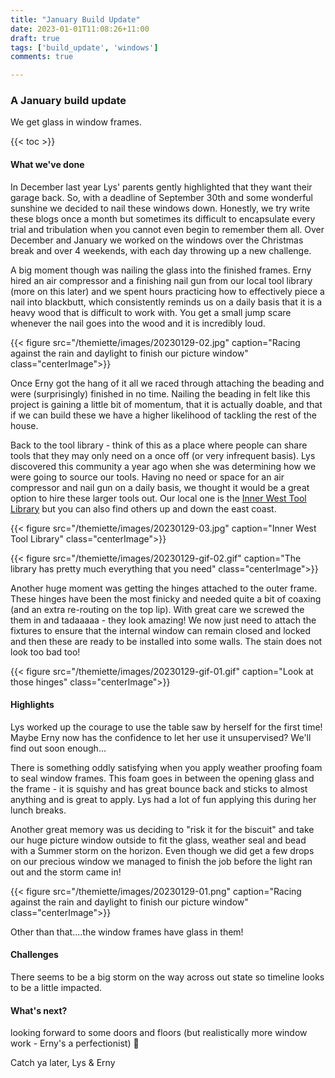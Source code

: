 ```yaml
---
title: "January Build Update"
date: 2023-01-01T11:08:26+11:00
draft: true
tags: ['build_update', 'windows']
comments: true

---
```

### A January build update
We get glass in window frames.

{{< toc >}}

#### What we've done
In December last year Lys' parents gently highlighted that they want their garage back. So, with a deadline of September 30th and some wonderful sunshine we decided to nail these windows down. Honestly, we try write these blogs once a month but sometimes its difficult to encapsulate every trial and tribulation when you cannot even begin to remember them all. Over December and January we worked on the windows over the Christmas break and over 4 weekends, with each day throwing up a new challenge. 

A big moment though was nailing the glass into the finished frames. Erny hired an air compressor and a finishing nail gun from our local tool library (more on this later) and we spent hours practicing how to effectively piece a nail into blackbutt, which consistently reminds us on a daily basis that it is a heavy wood that is difficult to work with. You get a small jump scare whenever the nail goes into the wood and it is incredibly loud. 

{{< figure src="/themiette/images/20230129-02.jpg" caption="Racing against the rain and daylight to finish our picture window" class="centerImage">}}

Once Erny got the hang of it all we raced through attaching the beading and were (surprisingly) finished in no time. Nailing the beading in felt like this project is gaining a little bit of momentum, that it is actually doable, and that if we can build these we have a higher likelihood of tackling the rest of the house. 

Back to the tool library - think of this as a place where people can share tools that they may only need on a once off (or very infrequent basis). Lys discovered this community a year ago when she was determining how we were going to source our tools. Having no need or space for an air compressor and nail gun on a daily basis, we thought it would be a great option to hire these larger tools out. Our local one is the [Inner West Tool Library](http://www.innerwesttoollibrary.com.au/) but you can also find others up and down the east coast. 

{{< figure src="/themiette/images/20230129-03.jpg" caption="Inner West Tool Library" class="centerImage">}}

{{< figure src="/themiette/images/20230129-gif-02.gif" caption="The library has pretty much everything that you need" class="centerImage">}}

Another huge moment was getting the hinges attached to the outer frame. These hinges have been the most finicky and needed quite a bit of coaxing (and an extra re-routing on the top lip). With great care we screwed the them in and tadaaaaa - they look amazing! We now just need to attach the fixtures to ensure that the internal window can remain closed and locked and then these are ready to be installed into some walls. The stain does not look too bad too!  

{{< figure src="/themiette/images/20230129-gif-01.gif" caption="Look at those hinges" class="centerImage">}}


#### Highlights
Lys worked up the courage to use the table saw by herself for the first time! Maybe Erny now has the confidence to let her use it unsupervised? We'll find out soon enough...

There is something oddly satisfying when you apply weather proofing foam to seal window frames. This foam goes in between the opening glass and the frame - it is squishy and has great bounce back and sticks to almost anything and is great to apply. Lys had a lot of fun applying this during her lunch breaks. 

Another great memory was us deciding to "risk it for the biscuit" and take our huge picture window outside to fit the glass, weather seal and bead with a Summer storm on the horizon. Even though we did get a few drops on our precious window we managed to finish the job before the light ran out and the storm came in!

{{< figure src="/themiette/images/20230129-01.png" caption="Racing against the rain and daylight to finish our picture window" class="centerImage">}}


Other than that....the window frames have glass in them! 

#### Challenges
There seems to be a big storm on the way across out state so timeline looks to be a little impacted.

#### What's next?
looking forward to some doors and floors (but realistically more window work - Erny's a perfectionist) 🚪

Catch ya later,
Lys & Erny



